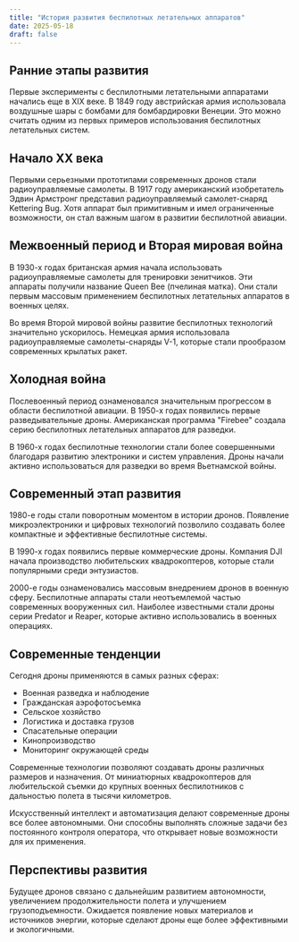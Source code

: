 ```yaml
---
title: "История развития беспилотных летательных аппаратов"
date: 2025-05-18
draft: false
---
```


## Ранние этапы развития

Первые эксперименты с беспилотными летательными аппаратами начались еще в XIX веке. В 1849 году австрийская армия использовала воздушные шары с бомбами для бомбардировки Венеции. Это можно считать одним из первых примеров использования беспилотных летательных систем.

## Начало XX века

Первыми серьезными прототипами современных дронов стали радиоуправляемые самолеты. В 1917 году американский изобретатель Эдвин Армстронг представил радиоуправляемый самолет-снаряд Kettering Bug. Хотя аппарат был примитивным и имел ограниченные возможности, он стал важным шагом в развитии беспилотной авиации.

## Межвоенный период и Вторая мировая война

В 1930-х годах британская армия начала использовать радиоуправляемые самолеты для тренировки зенитчиков. Эти аппараты получили название Queen Bee (пчелиная матка). Они стали первым массовым применением беспилотных летательных аппаратов в военных целях.

Во время Второй мировой войны развитие беспилотных технологий значительно ускорилось. Немецкая армия использовала радиоуправляемые самолеты-снаряды V-1, которые стали прообразом современных крылатых ракет.

## Холодная война

Послевоенный период ознаменовался значительным прогрессом в области беспилотной авиации. В 1950-х годах появились первые разведывательные дроны. Американская программа "Firebee" создала серию беспилотных летательных аппаратов для разведки.

В 1960-х годах беспилотные технологии стали более совершенными благодаря развитию электроники и систем управления. Дроны начали активно использоваться для разведки во время Вьетнамской войны.

## Современный этап развития

1980-е годы стали поворотным моментом в истории дронов. Появление микроэлектроники и цифровых технологий позволило создавать более компактные и эффективные беспилотные системы.

В 1990-х годах появились первые коммерческие дроны. Компания DJI начала производство любительских квадрокоптеров, которые стали популярными среди энтузиастов.

2000-е годы ознаменовались массовым внедрением дронов в военную сферу. Беспилотные аппараты стали неотъемлемой частью современных вооруженных сил. Наиболее известными стали дроны серии Predator и Reaper, которые активно использовались в военных операциях.

## Современные тенденции

Сегодня дроны применяются в самых разных сферах:

- Военная разведка и наблюдение
- Гражданская аэрофотосъемка
- Сельское хозяйство
- Логистика и доставка грузов
- Спасательные операции
- Кинопроизводство
- Мониторинг окружающей среды

Современные технологии позволяют создавать дроны различных размеров и назначения. От миниатюрных квадрокоптеров для любительской съемки до крупных военных беспилотников с дальностью полета в тысячи километров.

Искусственный интеллект и автоматизация делают современные дроны все более автономными. Они способны выполнять сложные задачи без постоянного контроля оператора, что открывает новые возможности для их применения.

## Перспективы развития

Будущее дронов связано с дальнейшим развитием автономности, увеличением продолжительности полета и улучшением грузоподъемности. Ожидается появление новых материалов и источников энергии, которые сделают дроны еще более эффективными и экологичными.